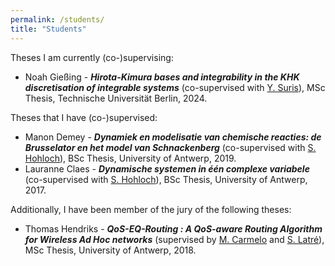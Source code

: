 ```yaml
---
permalink: /students/
title: "Students"
---
```

Theses I am currently (co-)supervising:
- Noah Gießing - ***Hirota-Kimura bases and integrability in the KHK discretisation of integrable systems*** (co-supervised with [Y. Suris](http://page.math.tu-berlin.de/~suris/)), MSc Thesis, Technische Universität Berlin, 2024.


Theses that I have (co-)supervised:

- Manon Demey - ***Dynamiek en modelisatie van chemische reacties: de Brusselator en het model van Schnackenberg*** (co-supervised with [S. Hohloch](http://www.uantwerpen.be/nl/personeel/sonja-hohloch/private-webpage/)), BSc Thesis, University of Antwerp, 2019.
- Lauranne Claes - ***Dynamische systemen in één complexe variabele*** (co-supervised with [S. Hohloch](https://www.uantwerpen.be/nl/personeel/sonja-hohloch/private-webpage/)), BSc Thesis, University of Antwerp, 2017.



Additionally, I have been member of the jury of the following theses:

* Thomas Hendriks - ***QoS-EQ-Routing : A QoS-aware Routing Algorithm for Wireless Ad Hoc networks*** (supervised by [M. Carmelo](https://www.uantwerpen.be/nl/personeel/miguel-camelo/) and [S. Latré](https://www.uantwerpen.be/nl/personeel/steven-latre/)), MSc Thesis, University of Antwerp, 2018.
